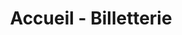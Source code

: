 ---
title: "Accueil - Billetterie"
url: /douvres-la-delivrande/accueil-billetterie/
shop: billet
---